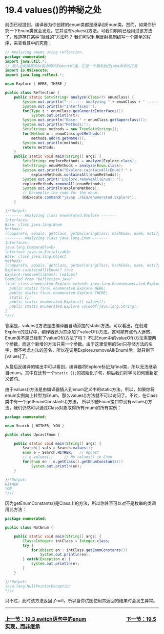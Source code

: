 # 19.4 values()的神秘之处
前面已经提到，编译器为你创建的enum类都是继承自Enum类。然而，如果你研究一下Enum类就会发现，它并没有values()方法。可我们明明已经用过该方法了，难道存在某种“隐藏的”方法吗？
我们可以利用反射机制编写一个简单的程序，来查看其中的究竟：
```java
// Analyzing enums using reflection.
package enumerated;
import java.util.*;
// 导入之前编写的io包中的OSExecutel类，它是一个用来执行java命令的工具
import io.OSExecute;
import java.lang.reflect.*;

enum Explore { HERE, THERE }

public class Reflection {
    public static Set<String> analyze(Class<?> enumClass) {
    	System.out.println("-------- Analyzing " + enumClass + " -------");
    	System.out.println("Interfaces:");
    	for(Type t : enumClass.getGenericInterfaces())
    		System.out.println(t);
    	System.out.println("Base: " + enumClass.getSuperclass());
    	System.out.println("Methods:");
    	Set<String> methods = new TreeSet<String>();
    	for(Method m : enumClass.getMethods())
    		methods.add(m.getName());
    	System.out.println(methods);
    	return methods;
    }
	public static void main(String[] args) {
        Set<String> exploreMethods = analyze(Explore.class);
        Set<String> enumMethods = analyze(Enum.class);
        System.out.println("Explore.caintainAll(Enum)? " + 
            exploreMethods.containsAll(enumMethods));
        System.out.print("Explore.removeAll(Enum): ");
        exploreMethods.removeAll(enumMethods);
        System.out.println(exploreMethods);
        // Decomplie the code for the enum:
        OSExecute.command("javap ./bin/enumerated.Explore");
	}

}/*Output:
-------- Analyzing class enumerated.Explore -------
Interfaces:
Base: class java.lang.Enum
Methods:
[compareTo, equals, getClass, getDeclaringClass, hashCode, name, notify, notifyAll, ordinal, toString, valueOf, values, wait]
-------- Analyzing class java.lang.Enum -------
Interfaces:
java.lang.Comparable<E>
interface java.io.Serializable
Base: class java.lang.Object
Methods:
[compareTo, equals, getClass, getDeclaringClass, hashCode, name, notify, notifyAll, ordinal, toString, valueOf, wait]
Explore.caintainAll(Enum)? true
Explore.removeAll(Enum): [values]
Compiled from "Reflection.java"
final class enumerated.Explore extends java.lang.Enum<enumerated.Explore> {
  public static final enumerated.Explore HERE;
  public static final enumerated.Explore THERE;
  static {};
  public static enumerated.Explore[] values();
  public static enumerated.Explore valueOf(java.lang.String);
}
*///
```
答案是，values()方法是由编译器自动添加的static方法。可以看出，在创建Explore的过程中，编译器还为其添加了valueOf()方法。这可能有点令人迷惑，Enum类不是已经有了valueOf()方法了吗？
不过Enum中的valueOf()方法需要两个参数，而这个新增的方法只需一个参数。由于这里使用的Set只存储方法的名字，而不考虑方法的签名，所以在调用Explore.removeAll(Enum)后，就只剩下[values]了。

从最后反编译的输出中可以看到，编译器将Explore标记为final类，所以无法继承自enum。其中在还有一个```static {};```的初始化子句，稍后我们将学习如何重新定义该句。

由于values()方法是由编译器插入到enum定义中的static方法，所以，如果你将enum实例向上转型为Enum，那么values()方法就不可以访问了。不过，在Class类中有一个getEnumConstants()方法，
所以即便Enum接口中没有values()方法，我们仍然可以通过Class对象取得所有enum的所有实例：
```java
package enumerated;

enum Search { HITHER, YON }

public class UpcastEnum {

	public static void main(String[] args) {
        Search[] vals = Search.values();
        Enum e = Search.HITHER;   // Upcast
        // e.values();     // No values() in Enum
        for(Enum en : e.getClass().getEnumConstants())
        	System.out.println(en);
	}

}/*Output:
HITHER
YON
*///
```
因为getEnumConstants()是Class上的方法，所以你甚至可以对不是枚举的类调用此方法：
```java
package enumerated;

public class NotEnum {

	public static void main(String[] args) {
        Class<Integer> intClass = Integer.class;
        try {
        	for(Object en : intClass.getEnumConstants())
        		System.out.println(en);
        } catch(Exception e) {
            System.out.println(e);
        }
	}

}/*Output:
java.lang.NullPointerException
*///
```
只不过，此时该方法返回了null，所以当你试图使用其返回的结果时会发生异常。

---

### [上一节：19.3 switch语句中的enum](19.3_enums_in_switch_statements.md)　　　　　　　　[下一节：19.5 实现，而非继承](19.5_Implements,not_inherits.md)





